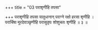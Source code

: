 +++
title = "03 पराशृणीहि तपसा"

+++
पराशृणीहि तपसा यातुधानान् पराग्ने रक्षो हरसा शृणीहि ।  
परार्चिषा मूरदेवाञ्छृणीहि परासुतृपः शोशुचतः शृणीहि ॥ ३ ॥
